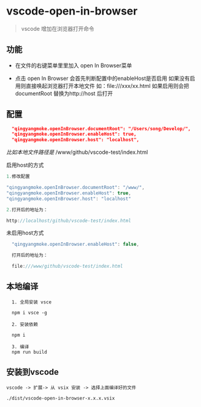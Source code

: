 # vscode-open-in-browser
> vscode 增加在浏览器打开命令

## 功能

 * 在文件的右键菜单里里加入 open In Browser菜单
 
 * 点击 open In Browser 会首先判断配置中的enableHost是否启用 如果没有启用则直接唤起浏览器打开本地文件 如：file:///xxx/xx.html 如果启用则会把 documentRoot 替换为http://host 后打开 

## 配置
``` json
  "qingyangmoke.openInBrowser.documentRoot": "/Users/song/Develop/",
  "qingyangmoke.openInBrowser.enableHost": true,
  "qingyangmoke.openInBrowser.host": "localhost",
```


 
 *比如本地文件路径是* /www/github/vscode-test/index.html 

 启用host的方式
  ``` js
  1.修改配置

  "qingyangmoke.openInBrowser.documentRoot": "/www/",
  "qingyangmoke.openInBrowser.enableHost": true,
  "qingyangmoke.openInBrowser.host": "localhost"

  2.打开后的地址为：
  
  http://localhost/github/vscode-test/index.html
  ```

  未启用host方式

  ``` js
    "qingyangmoke.openInBrowser.enableHost": false,

    打开后的地址为：

    file:///www/github/vscode-test/index.html
  ```

## 本地编译

```
  1. 全局安装 vsce

  npm i vsce -g 

  2. 安装依赖

  npm i

  3. 编译
  npm run build

```

## 安装到vscode

``` 
vscode -> 扩展-> 从 vsix 安装 -> 选择上面编译好的文件

./dist/vscode-open-in-browser-x.x.x.vsix

```